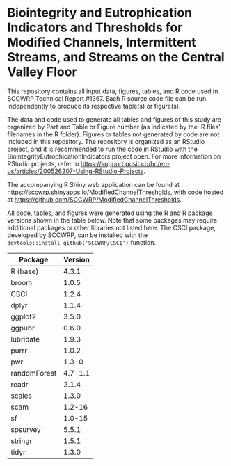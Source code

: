 # Biointegrity and Eutrophication Indicators and Thresholds for Modified Channels, Intermittent Streams, and Streams on the Central Valley Floor

This repository contains all input data, figures, tables, and R code used in SCCWRP Technical Report #1367. Each R source code file can be run independently to produce its respective table(s) or figure(s).

The data and code used to generate all tables and figures of this study are organized by Part and Table or Figure number (as indicated by the .R files' filenames in the R folder). Figures or tables not generated by code are not included in this repository. The repository is organized as an RStudio project, and it is recommended to run the code in RStudio with the BiointegrityEutrophicationIndicators project open. For more information on RStudio projects, refer to https://support.posit.co/hc/en-us/articles/200526207-Using-RStudio-Projects.

The accompanying R Shiny web application can be found at https://sccwrp.shinyapps.io/ModifiedChannelThresholds, with code hosted at https://github.com/SCCWRP/ModifiedChannelThresholds.

All code, tables, and figures were generated using the R and R package versions shown in the table below. Note that some packages may require additional packages or other libraries not listed here. The CSCI package, developed by SCCWRP, can be installed with the `devtools::install_github('SCCWRP/CSCI')` function.

| Package      | Version |
|--------------|---------|
| R (base)     | 4.3.1   |
| broom        | 1.0.5   |
| CSCI         | 1.2.4   |
| dplyr        | 1.1.4   |
| ggplot2      | 3.5.0   |
| ggpubr       | 0.6.0   |
| lubridate    | 1.9.3   |
| purrr        | 1.0.2   |
| pwr          | 1.3-0   |
| randomForest | 4.7-1.1 |
| readr        | 2.1.4   |
| scales       | 1.3.0   |
| scam         | 1.2-16  |
| sf           | 1.0-15  |
| spsurvey     | 5.5.1   |
| stringr      | 1.5.1   |
| tidyr        | 1.3.0   |

